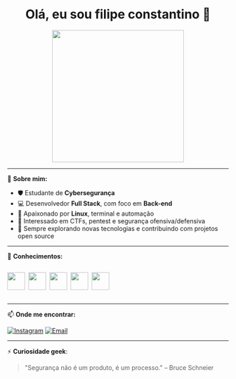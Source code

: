 <h1 align="center">Olá, eu sou filipe constantino 👋</h1>

<p align="center">
  <img src="https://media.giphy.com/media/v1.Y2lkPWVjZjA1ZTQ3MjczZHlmYjd1dTJhdmtyOGJ5aW9xNmw4ZjVpZmlvZTdobWtsczdmcyZlcD12MV9naWZzX3NlYXJjaCZjdD1n/LmgHHxtKgDsYrVsEOw/giphy.gif" width="300"/>
</p>

---

🎯 **Sobre mim:**

- 🛡️ Estudante de **Cybersegurança**
- 💻 Desenvolvedor **Full Stack**, com foco em **Back-end**
- 🐧 Apaixonado por **Linux**, terminal e automação
- 🔐 Interessado em CTFs, pentest e segurança ofensiva/defensiva
- 🚀 Sempre explorando novas tecnologias e contribuindo com projetos open source

---

🧠 **Conhecimentos:**

<div style="display: flex; align-items: center;">
  
  <img src="https://cdn.jsdelivr.net/gh/devicons/devicon/icons/python/python-original.svg" width="40" />&nbsp;
  <img src="https://cdn.jsdelivr.net/gh/devicons/devicon/icons/ruby/ruby-original.svg" width="40" />&nbsp;
  <img src="https://cdn.jsdelivr.net/gh/devicons/devicon/icons/bash/bash-original.svg" width="40" />&nbsp;
  <img src="https://cdn.jsdelivr.net/gh/devicons/devicon/icons/cplusplus/cplusplus-original.svg" width="40" />&nbsp;
  <img src="https://cdn.jsdelivr.net/gh/devicons/devicon/icons/linux/linux-original.svg" width="40" />&nbsp;

</div>

---

📫 **Onde me encontrar:**

[![Instagram](https://img.shields.io/badge/Instagram-E4405F?style=flat&logo=instagram&logoColor=white)](https://www.instagram.com/const.7)
[![Email](https://img.shields.io/badge/Email-D14836?style=flat&logo=gmail&logoColor=white)](mailto:constantinobudle@gmail.com)

---

⚡ **Curiosidade geek**:
> "Segurança não é um produto, é um processo." – Bruce Schneier
